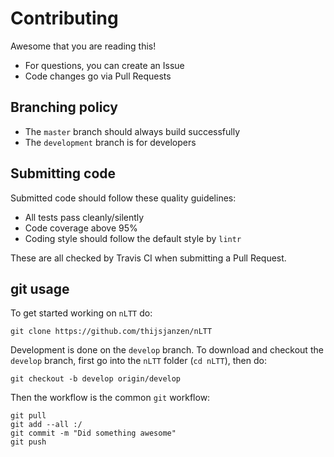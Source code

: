 # Contributing

Awesome that you are reading this!

 * For questions, you can create an Issue
 * Code changes go via Pull Requests

## Branching policy

 * The `master` branch should always build successfully
 * The `development` branch is for developers

## Submitting code

Submitted code should follow these quality guidelines:

 * All tests pass cleanly/silently
 * Code coverage above 95%
 * Coding style should follow the default style by `lintr`

These are all checked by Travis CI when submitting
a Pull Request. 

## git usage

To get started working on `nLTT` do:

```
git clone https://github.com/thijsjanzen/nLTT
```

Development is done on the `develop` branch. 
To download and checkout the `develop` branch, 
first go into the `nLTT` folder (`cd nLTT`), then do:

```
git checkout -b develop origin/develop
```

Then the workflow is the common `git` workflow:

```
git pull
git add --all :/
git commit -m "Did something awesome"
git push
```
